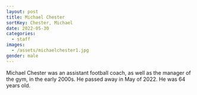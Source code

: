 ```yaml
---
layout: post
title: Michael Chester
sortKey: Chester, Michael
date: 2022-05-30
categories:
  - staff
images:
  - /assets/michaelchester1.jpg
gender: male
---
```

M﻿ichael Chester was an assistant football coach, as well as the manager of the gym, in the early 2000s. He passed away in May of 2022. He was 64 years old.